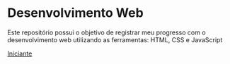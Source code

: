 # Desenvolvimento Web

Este repositório possui o objetivo de registrar meu progresso com o desenvolvimento web
utilizando as ferramentas: HTML, CSS e JavaScript

[Iniciante](Desenvolvimento-Web/Iniciante)
